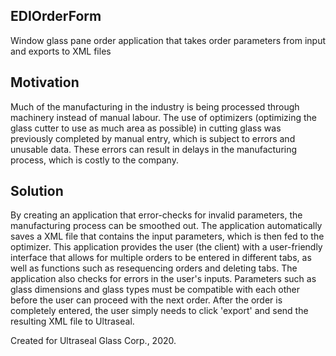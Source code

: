 ## EDIOrderForm

Window glass pane order application that takes order parameters from input and exports to XML files

## Motivation

Much of the manufacturing in the industry is being processed through machinery instead of manual labour. The use of optimizers (optimizing the glass cutter to use as much area as possible) in cutting glass was previously completed by manual entry, which is subject to errors and unusable data. These errors can result in delays in the manufacturing process, which is costly to the company.

## Solution

By creating an application that error-checks for invalid parameters, the manufacturing process can be smoothed out. The application automatically saves a XML file that contains the input parameters, which is then fed to the optimizer. This application provides the user (the client) with a user-friendly interface that allows for multiple orders to be entered in different tabs, as well as functions such as resequencing orders and deleting tabs. The application also checks for errors in the user's inputs. Parameters such as glass dimensions and glass types must be compatible with each other before the user can proceed with the next order. After the order is completely entered, the user simply needs to click 'export' and send the resulting XML file to Ultraseal.

Created for Ultraseal Glass Corp., 2020.


